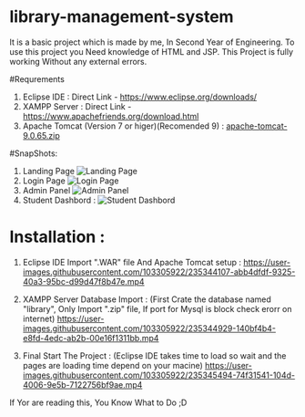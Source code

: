 # library-management-system
It is a basic project which is made by me, In Second Year of Engineering.
To use this project you Need knowledge of HTML and JSP.
This Project is fully working Without any external errors.

#Requrements
1) Eclipse IDE  : Direct Link - https://www.eclipse.org/downloads/
2) XAMPP Server : Direct Link - https://www.apachefriends.org/download.html
3) Apache Tomcat (Version 7 or higer)(Recomended 9) :  [apache-tomcat-9.0.65.zip](https://github.com/nandan8983/library-management-system/files/11360862/apache-tomcat-9.0.65.zip)

 
 
#SnapShots: 

1) Landing Page ![Landing Page](https://user-images.githubusercontent.com/103305922/235343175-3c83bd07-caa1-43d5-8428-bd139c96921c.png)
2) Login Page ![Login Page](https://user-images.githubusercontent.com/103305922/235343192-dac050d0-2fc2-49f7-97b5-4679cde16afb.png)
3) Admin Panel ![Admin Panel](https://user-images.githubusercontent.com/103305922/235342639-cc530649-8c83-4af6-b9ad-09d21a3abc3d.png)
4) Student Dashbord : ![Student Dashbord](https://user-images.githubusercontent.com/103305922/235343216-e2c9c4c3-a79b-4931-a50e-bdb30f165b19.png)

# Installation :
1) Eclipse IDE Import ".WAR" file And Apache Tomcat setup : 
https://user-images.githubusercontent.com/103305922/235344107-abb4dfdf-9325-40a3-95bc-d99d47f8b47e.mp4

2) XAMPP Server Database Import : (First Crate the database named "library", Only Import ".zip" file, If port for Mysql is block check erorr on internet)
https://user-images.githubusercontent.com/103305922/235344929-140bf4b4-e8fd-4edc-ab2b-00e16f1311bb.mp4

3) Final Start The Project : (Eclipse IDE takes time to load so wait and the pages are loading time depend on your macine)
https://user-images.githubusercontent.com/103305922/235345494-74f31541-104d-4006-9e5b-7122756bf9ae.mp4



If Yor are reading this, You Know What to Do ;D
